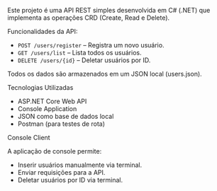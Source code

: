 Este projeto é uma API REST simples desenvolvida em C# (.NET) que implementa as operações CRD (Create, Read e Delete).

Funcionalidades da API:

- `POST /users/register` – Registra um novo usuário.
- `GET /users/list` – Lista todos os usuários.
- `DELETE /users/{id}` – Deletar usuários por ID.

Todos os dados são armazenados em um JSON local (users.json).

Tecnologias Utilizadas

- ASP.NET Core Web API
- Console Application
- JSON como base de dados local
- Postman (para testes de rota)
  
Console Client

A aplicação de console permite:

- Inserir usuários manualmente via terminal.
- Enviar requisições para a API.
- Deletar usuários por ID via terminal.
